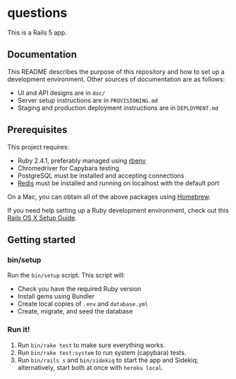 # questions

This is a Rails 5 app.

## Documentation

This README describes the purpose of this repository and how to set up a development environment. Other sources of documentation are as follows:

* UI and API designs are in `doc/`
* Server setup instructions are in `PROVISIONING.md`
* Staging and production deployment instructions are in `DEPLOYMENT.md`

## Prerequisites

This project requires:

* Ruby 2.4.1, preferably managed using [rbenv][]
* Chromedriver for Capybara testing
* PostgreSQL must be installed and accepting connections
* [Redis][] must be installed and running on localhost with the default port

On a Mac, you can obtain all of the above packages using [Homebrew][].

If you need help setting up a Ruby development environment, check out this [Rails OS X Setup Guide](https://mattbrictson.com/rails-osx-setup-guide).

## Getting started

### bin/setup

Run the `bin/setup` script. This script will:

* Check you have the required Ruby version
* Install gems using Bundler
* Create local copies of `.env` and `database.yml`
* Create, migrate, and seed the database

### Run it!

1. Run `bin/rake test` to make sure everything works.
2. Run `bin/rake test:system` to run system (capybara) tests.
3. Run `bin/rails s` and `bin/sidekiq` to start the app and Sidekiq; alternatively, start both at once with `heroku local`.


[rbenv]:https://github.com/sstephenson/rbenv
[redis]:http://redis.io
[Homebrew]:http://brew.sh
